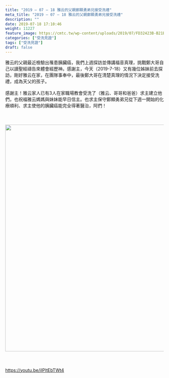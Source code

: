 ```yaml
---
title: "2019 – 07 – 18 雅云的父親鄭顯勇弟兄接受洗禮"
meta_title: "2019 – 07 – 18 雅云的父親鄭顯勇弟兄接受洗禮"
description: ""
date: 2019-07-18 17:10:46
weight: 11227
feature_image: https://cmtc.tw/wp-content/uploads/2019/07/FD32423B-B21B-4376-AD1C-45392C31F31F.jpg
categories: ["受洗見證"]
tags: ["受洗見證"]
draft: false
---
```


雅云的父親最近檢驗出罹患胰臟癌，我們上週探訪並傳講福音真理，挑戰鄭大哥自己以讀聖經禱告來體會經歷神。感謝主，今天（2019-7-18）又有幾位姊妹前去探訪，剛好雅云在家，在團隊事奉中，最後鄭大哥在清楚真理的情況下決定接受洗禮，成為天父的孩子。<br />
<br />
感謝主！雅云家人已有3人在家職場教會受洗了（雅云、哥哥和爸爸）求主建立他們，也祝福雅云媽媽與妹妹能早日信主。也求主保守鄭顯勇弟兄從下週一開始的化療順利、求主使他的胰臟癌能完全得著醫治，阿們！<br />
<br />
&nbsp;<br />
<br />
<img class="size-full wp-image-11264 aligncenter" src="https://cmtc.tw/wp-content/uploads/2019/07/S__32260114.jpg" alt="" width="960" height="720" /><br />
<br />
&nbsp;<br />
<br />
https://youtu.be/iIPltEbTWt4
        